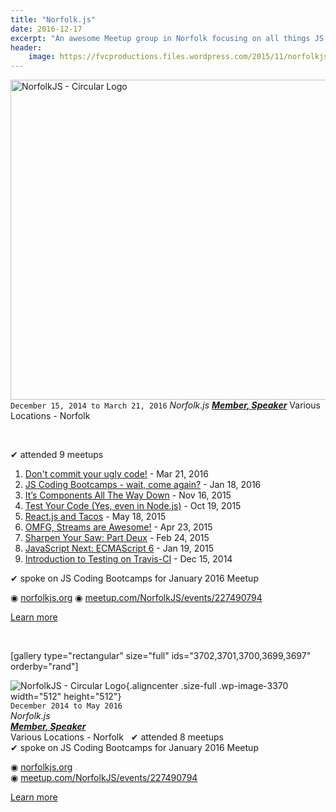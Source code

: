 ```yaml
---
title: "Norfolk.js"
date: 2016-12-17
excerpt: "An awesome Meetup group in Norfolk focusing on all things JS!"
header:
    image: https://fvcproductions.files.wordpress.com/2015/11/norfolkjs-jan-2016-0041.jpg
---
```


<img class="aligncenter size-full wp-image-3370" src="https://fvcproductions.files.wordpress.com/2015/11/norfolkjs1.png" alt="NorfolkJS - Circular Logo" width="512" height="512" />
<code>December 15, 2014 to March 21, 2016</code>
<em>Norfolk.js</em>
<strong><em><a title="NorfolkJS" href="http://www.meetup.com/NorfolkJS" target="_blank">Member, Speaker</a></em></strong>
Various Locations - Norfolk

&nbsp;

✔︎ attended 9 meetups

1. [Don't commit your ugly code!](https://www.meetup.com/NorfolkJS/events/229326804/) - Mar 21, 2016
2. [JS Coding Bootcamps - wait, come again?](https://www.meetup.com/NorfolkJS/events/227490794/) - Jan 18, 2016
3. [It’s Components All The Way Down](https://www.meetup.com/NorfolkJS/events/226152804/) - Nov 16, 2015
4. [Test Your Code (Yes, even in Node.js)](https://www.meetup.com/NorfolkJS/events/225329829/) - Oct 19, 2015
5. [React.js and Tacos](https://www.meetup.com/NorfolkJS/events/222358449/) - May 18, 2015
6. [OMFG, Streams are Awesome!](https://www.meetup.com/NorfolkJS/events/221239139/) - Apr 23, 2015
7. [Sharpen Your Saw: Part Deux](https://www.meetup.com/NorfolkJS/events/219185162/) - Feb 24, 2015
8. [JavaScript Next: ECMAScript 6](https://www.meetup.com/NorfolkJS/events/219184709/) - Jan 19, 2015
9. [Introduction to Testing on Travis-CI](https://www.meetup.com/NorfolkJS/events/213364882/) - Dec 15, 2014

✔︎ spoke on JS Coding Bootcamps for January 2016 Meetup

◉ <a href="http://norfolkjs.org" target="_blank">norfolkjs.org</a>
◉ <a href="meetup.com/NorfolkJS/events/227490794" target="_blank">meetup.com/NorfolkJS/events/227490794</a>

<a href="http://www.meetup.com/NorfolkJS/members/182920007/" target="_blank">Learn more</a>

&nbsp;

[gallery type="rectangular" size="full" ids="3702,3701,3700,3699,3697" orderby="rand"]

![NorfolkJS - Circular
Logo](https://fvcproductions.files.wordpress.com/2015/11/norfolkjs1.png){.aligncenter
.size-full .wp-image-3370 width="512" height="512"}\
`December 2014 to May 2016`\
*Norfolk.js*\
***[Member, Speaker](http://www.meetup.com/NorfolkJS "NorfolkJS")***\
Various Locations - Norfolk
 
✔︎ attended 8 meetups\
✔︎ spoke on JS Coding Bootcamps for January 2016 Meetup

◉ [norfolkjs.org](http://norfolkjs.org)\
◉
[meetup.com/NorfolkJS/events/227490794](meetup.com/NorfolkJS/events/227490794)

[Learn more](http://www.meetup.com/NorfolkJS/members/182920007/)